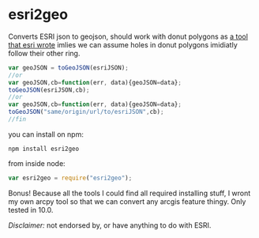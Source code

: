 esri2geo
========

Converts ESRI json to geojson, should work with donut polygons as [a tool that esri wrote](https://github.com/Esri/geojson-utils) imlies we can assume holes in donut polygons imidiatly follow their other ring.

```javascript
var geoJSON = toGeoJSON(esriJSON);
//or
var geoJSON,cb=function(err, data){geoJSON=data};
toGeoJSON(esriJSON,cb);
//or
var geoJSON,cb=function(err, data){geoJSON=data};
toGeoJSON("same/origin/url/to/esriJSON",cb);
//fin
```

you can install on npm:

```shell
npm install esri2geo
```

from inside node:

```javascript
var esri2geo = require("esri2geo");
```

Bonus! Because all the tools I could find all required installing stuff, I wront my own arcpy tool so that we can convert any arcgis feature thingy.  Only tested in 10.0.

_Disclaimer:_ not endorsed by, or have anything to do with ESRI.